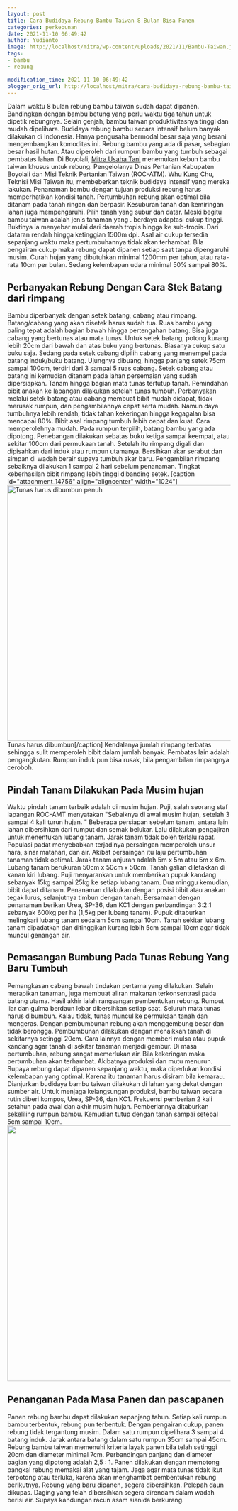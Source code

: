 ```yaml
---
layout: post
title: Cara Budidaya Rebung Bambu Taiwan 8 Bulan Bisa Panen
categories: perkebunan
date: 2021-11-10 06:49:42
author: Yudianto
image: http://localhost/mitra/wp-content/uploads/2021/11/Bambu-Taiwan.jpg
tags:
- bambu
- rebung

modification_time: 2021-11-10 06:49:42
blogger_orig_url: http://localhost/mitra/cara-budidaya-rebung-bambu-taiwan-8.html
---
```


Dalam waktu 8 bulan rebung bambu taiwan sudah dapat dipanen. Bandingkan dengan bambu betung yang perlu waktu tiga tahun untuk dipetik rebungnya. Selain genjah, bambu taiwan produktivitasnya tinggi dan mudah dipelihara.
Budidaya rebung bambu secara intensif belum banyak dilakukan di Indonesia. Hanya pengusaha bermodal besar saja yang berani mengembangkan komoditas ini.
Rebung bambu yang ada di pasar, sebagian besar hasil hutan. Atau diperoleh dari rumpun bambu yang tumbuh sebagai pembatas lahan.
Di Boyolali, <a href="http://127.0.0.1/mitra">Mitra Usaha Tani</a> menemukan kebun bambu taiwan khusus untuk rebung. Pengelolanya Dinas Pertanian Kabupaten Boyolali dan Misi Teknik Pertanian Taiwan (ROC-ATM). Whu Kung Chu, Teknisi Misi Taiwan itu, membeberkan teknik budidaya intensif yang mereka lakukan.
Penanaman bambu dengan tujuan produksi rebung harus memperhatikan kondisi tanah. Pertumbuhan rebung akan optimal bila ditanam pada tanah ringan dan berpasir. Kesuburan tanah dan kemiringan lahan juga mempengaruhi. Pilih tanah yang subur dan datar.
Meski begitu bambu taiwan adalah jenis tanaman yang . berdaya adaptasi cukup tinggi. Buktinya ia menyebar mulai dari daerah tropis hingga ke sub-tropis. Dari dataran rendah hingga ketinggian 1500m dpi.
Asal air cukup tersedia sepanjang waktu maka pertumbuhannya tidak akan terhambat. Bila pengairan cukup maka rebung dapat dipanen setiap saat tanpa dipengaruhi musim. Curah hujan yang dibutuhkan minimal 1200mm per tahun, atau rata-rata 10cm per bulan. Sedang kelembapan udara minimal 50% sampai 80%.
<h2 id="rimpang">Perbanyakan Rebung Dengan Cara Stek Batang dari rimpang</h2>
Bambu diperbanyak dengan setek batang, cabang atau rimpang. Batang/cabang yang akan disetek harus sudah tua. Ruas bambu yang paling tepat adalah bagian bawah hingga pertengahan batang. Bisa juga cabang yang bertunas atau mata tunas.
Untuk setek batang, potong kurang lebih 20cm dari bawah dan atas buku yang bertunas. Biasanya cukup satu buku saja.
Sedang pada setek cabang dipilih cabang yang menempel pada batang induk/buku batang. Ujungnya dibuang, hingga panjang setek 75cm sampai 100cm, terdiri dari 3 sampai 5 ruas cabang.
Setek cabang atau batang ini kemudian ditanam pada lahan persemaian yang sudah dipersiapkan. Tanam hingga bagian mata tunas tertutup tanah. Pemindahan bibit anakan ke lapangan dilakukan setelah tunas tumbuh.
Perbanyakan melalui setek batang atau cabang membuat bibit mudah didapat, tidak merusak rumpun, dan pengambilannya cepat serta mudah.
Namun daya tumbuhnya lebih rendah, tidak tahan kekeringan hingga kegagalan bisa mencapai 80%.
Bibit asal rimpang tumbuh lebih cepat dan kuat. Cara memperolehnya mudah. Pada rumpun terpilih, batang bambu yang ada dipotong. Penebangan dilakukan sebatas buku ketiga sampai keempat, atau sekitar 100cm dari permukaan tanah.
Setelah itu rimpang digali dan dipisahkan dari induk atau rumpun utamanya. Bersihkan akar serabut dan simpan di wadah berair supaya tumbuh akar baru.
Pengambilan rimpang sebaiknya dilakukan 1 sampai 2 hari sebelum penanaman. Tingkat keberhasilan bibit rimpang lebih tinggi dibanding setek.
[caption id="attachment_14756" align="aligncenter" width="1024"]<a href="http://127.0.0.1/mitra/wp-content/uploads/2021/11/Budidaya-Rebung-Bambu-Taiwan.jpg"><img class="wp-image-14756 size-large" src="http://127.0.0.1/mitra/wp-content/uploads/2021/11/Budidaya-Rebung-Bambu-Taiwan-1024x576.jpg" alt="Tunas harus dibumbun penuh" width="1024" height="576" /></a> Tunas harus dibumbun[/caption]
Kendalanya jumlah rimpang terbatas sehingga sulit memperoleh bibit dalam jumlah banyak. Pembatas lain adalah pengangkutan. Rumpun induk pun bisa rusak, bila pengambilan rimpangnya ceroboh.
<h2 id="hujan">Pindah Tanam Dilakukan Pada Musim hujan</h2>
Waktu pindah tanam terbaik adalah di musim hujan. Puji, salah seorang staf lapangan ROC-AMT menyatakan "Sebaiknya di awal musim hujan, setelah 3 sampai 4 kali turun hujan.
" Beberapa persiapan sebelum tanam, antara lain lahan dibersihkan dari rumput dan semak belukar. Lalu dilakukan pengajiran untuk menentukan lubang tanam.
Jarak tanam tidak boleh terlalu rapat. Populasi padat menyebabkan terjadinya persaingan memperoleh unsur hara, sinar matahari, dan air.
Akibat persaingan itu laju pertumbuhan tanaman tidak optimal. Jarak tanam anjuran adalah 5m x 5m atau 5m x 6m.
Lubang tanam berukuran 50cm x 50cm x 50cm. Tanah galian diletakkan di kanan kiri lubang. Puji menyarankan untuk memberikan pupuk kandang sebanyak 15kg sampai 25kg ke setiap lubang tanam.
Dua minggu kemudian, bibit dapat ditanam. Penanaman dilakukan dengan posisi bibit atau anakan tegak lurus, selanjutnya timbun dengan tanah. Bersamaan dengan penanaman berikan Urea, SP-36, dan KC1 dengan perbandingan 3:2:1 sebanyak 600kg per ha (1,5kg per lubang tanam).
Pupuk ditaburkan melingkari lubang tanam sedalam 5cm sampai 10cm. Tanah sekitar lubang tanam dipadatkan dan ditinggikan kurang lebih 5cm sampai 10cm agar tidak muncul genangan air.
<h2 id="Bumbung">Pemasangan Bumbung Pada Tunas Rebung Yang Baru Tumbuh</h2>
Pemangkasan cabang bawah tindakan pertama yang dilakukan. Selain merapikan tanaman, juga membuat aliran makanan terkonsentrasi pada batang utama. Hasil akhir ialah rangsangan pembentukan rebung. Rumput liar dan gulma berdaun lebar dibersihkan setiap saat.
Seluruh mata tunas harus dibumbun. Kalau tidak, tunas muncul ke permukaan tanah dan mengeras. Dengan pembumbunan rebung akan menggembung besar dan tidak berongga.
Pembumbunan dilakukan dengan menaikkan tanah di sekitarnya setinggi 20cm. Cara lainnya dengan memberi mulsa atau pupuk kandang agar tanah di sekitar tanaman menjadi gembur.
Di masa pertumbuhan, rebung sangat memerlukan air. Bila kekeringan maka pertumbuhan akan terhambat. Akibatnya produksi dan mutu menurun.
Supaya rebung dapat dipanen sepanjang waktu, maka diperlukan kondisi kelembapan yang optimal. Karena itu tanaman harus disiram bila kemarau. Dianjurkan budidaya bambu taiwan dilakukan di lahan yang dekat dengan sumber air.
Untuk menjaga kelangsungan produksi, bambu taiwan secara rutin diberi kompos, Urea, SP-36, dan KC1. Frekuensi pemberian 2 kali setahun pada awal dan akhir musim hujan. Pemberiannya ditaburkan sekeliling rumpun bambu. Kemudian tutup dengan tanah sampai setebal 5cm sampai 10cm.
<a href="http://127.0.0.1/mitra/wp-content/uploads/2021/11/Rebung-Bambu-Taiwan.jpg"><img class="aligncenter wp-image-14757 size-large" src="http://127.0.0.1/mitra/wp-content/uploads/2021/11/Rebung-Bambu-Taiwan-1024x576.jpg" alt="" width="1024" height="576" /></a>
<h2 id="pascapanen">Penanganan Pada Masa Panen dan pascapanen</h2>
Panen rebung bambu dapat dilakukan sepanjang tahun. Setiap kali rumpun bambu terbentuk, rebung pun terbentuk. Dengan pengairan cukup, panen rebung tidak tergantung musim. Dalam satu rumpun dipelihara 3 sampai 4 batang induk. Jarak antara batang dalam satu rumpun 35cm sampai 45cm.
Rebung bambu taiwan memenuhi kriteria layak panen bila telah setinggi 20cm dan diameter minimal 7cm. Perbandingan panjang dan diameter bagian yang dipotong adalah 2,5 : 1.
Panen dilakukan dengan memotong pangkal rebung memakai alat yang tajam. Jaga agar mata tunas tidak ikut terpotong atau terluka, karena akan menghambat pembentukan rebung berikutnya.
Rebung yang baru dipanen, segera dibersihkan. Pelepah daun dikupas. Daging yang telah dibersihkan segera direndam dalam wadah berisi air. Supaya kandungan racun asam sianida berkurang.
